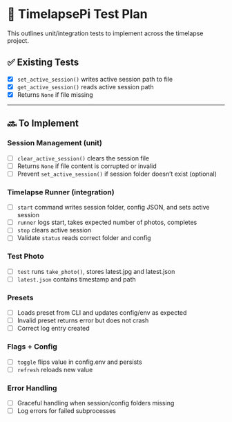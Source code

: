 # 📸 TimelapsePi Test Plan
This outlines unit/integration tests to implement across the timelapse project.

## ✅ Existing Tests
- [x] `set_active_session()` writes active session path to file
- [x] `get_active_session()` reads active session path
- [x] Returns `None` if file missing

---

## 🔜 To Implement

### Session Management (unit)
- [ ] `clear_active_session()` clears the session file
- [ ] Returns `None` if file content is corrupted or invalid
- [ ] Prevent `set_active_session()` if session folder doesn’t exist (optional)

### Timelapse Runner (integration)
- [ ] `start` command writes session folder, config JSON, and sets active session
- [ ] `runner` logs start, takes expected number of photos, completes
- [ ] `stop` clears active session
- [ ] Validate `status` reads correct folder and config

### Test Photo
- [ ] `test` runs `take_photo()`, stores latest.jpg and latest.json
- [ ] `latest.json` contains timestamp and path

### Presets
- [ ] Loads preset from CLI and updates config/env as expected
- [ ] Invalid preset returns error but does not crash
- [ ] Correct log entry created

### Flags + Config
- [ ] `toggle` flips value in config.env and persists
- [ ] `refresh` reloads new value

### Error Handling
- [ ] Graceful handling when session/config folders missing
- [ ] Log errors for failed subprocesses
